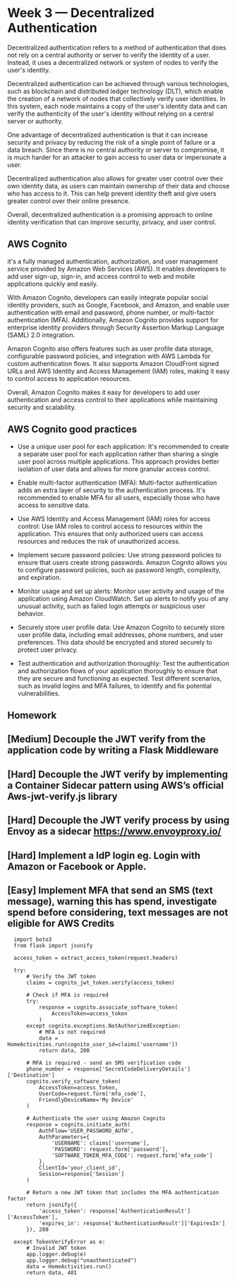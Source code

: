 # Week 3 — Decentralized Authentication

Decentralized authentication refers to a method of authentication that does not rely on a central authority or server to verify the identity of a user. Instead, it uses a decentralized network or system of nodes to verify the user's identity.

Decentralized authentication can be achieved through various technologies, such as blockchain and distributed ledger technology (DLT), which enable the creation of a network of nodes that collectively verify user identities. In this system, each node maintains a copy of the user's identity data and can verify the authenticity of the user's identity without relying on a central server or authority.

One advantage of decentralized authentication is that it can increase security and privacy by reducing the risk of a single point of failure or a data breach. Since there is no central authority or server to compromise, it is much harder for an attacker to gain access to user data or impersonate a user.

Decentralized authentication also allows for greater user control over their own identity data, as users can maintain ownership of their data and choose who has access to it. This can help prevent identity theft and give users greater control over their online presence.

Overall, decentralized authentication is a promising approach to online identity verification that can improve security, privacy, and user control.

## AWS Cognito

it's a fully managed authentication, authorization, and user management service provided by Amazon Web Services (AWS). It enables developers to add user sign-up, sign-in, and access control to web and mobile applications quickly and easily.

With Amazon Cognito, developers can easily integrate popular social identity providers, such as Google, Facebook, and Amazon, and enable user authentication with email and password, phone number, or multi-factor authentication (MFA). Additionally, Amazon Cognito provides support for enterprise identity providers through Security Assertion Markup Language (SAML) 2.0 integration.

Amazon Cognito also offers features such as user profile data storage, configurable password policies, and integration with AWS Lambda for custom authentication flows. It also supports Amazon CloudFront signed URLs and AWS Identity and Access Management (IAM) roles, making it easy to control access to application resources.

Overall, Amazon Cognito makes it easy for developers to add user authentication and access control to their applications while maintaining security and scalability.

## AWS Cognito good practices

+ Use a unique user pool for each application: It's recommended to create a separate user pool for each application rather than sharing a single user pool across multiple applications. This approach provides better isolation of user data and allows for more granular access control.

+ Enable multi-factor authentication (MFA): Multi-factor authentication adds an extra layer of security to the authentication process. It's recommended to enable MFA for all users, especially those who have access to sensitive data.

+ Use AWS Identity and Access Management (IAM) roles for access control: Use IAM roles to control access to resources within the application. This ensures that only authorized users can access resources and reduces the risk of unauthorized access.

+ Implement secure password policies: Use strong password policies to ensure that users create strong passwords. Amazon Cognito allows you to configure password policies, such as password length, complexity, and expiration.

+ Monitor usage and set up alerts: Monitor user activity and usage of the application using Amazon CloudWatch. Set up alerts to notify you of any unusual activity, such as failed login attempts or suspicious user behavior.

+ Securely store user profile data: Use Amazon Cognito to securely store user profile data, including email addresses, phone numbers, and user preferences. This data should be encrypted and stored securely to protect user privacy.

+ Test authentication and authorization thoroughly: Test the authentication and authorization flows of your application thoroughly to ensure that they are secure and functioning as expected. Test different scenarios, such as invalid logins and MFA failures, to identify and fix potential vulnerabilities.

## Homework

## [Medium] Decouple the JWT verify from the application code by writing a  Flask Middleware

## [Hard] Decouple the JWT verify by implementing a Container Sidecar pattern using AWS’s official Aws-jwt-verify.js library

## [Hard] Decouple the JWT verify process by using Envoy as a sidecar https://www.envoyproxy.io/

## [Hard]  Implement a IdP login eg. Login with Amazon or Facebook or Apple.

## [Easy] Implement MFA that send an SMS (text message), warning this has spend, investigate spend before considering, text messages are not eligible for AWS Credits

      import boto3
      from flask import jsonify
      
      access_token = extract_access_token(request.headers)

      try:
          # Verify the JWT token
          claims = cognito_jwt_token.verify(access_token)

          # Check if MFA is required
          try:
              response = cognito.associate_software_token(
                  AccessToken=access_token
              )
          except cognito.exceptions.NotAuthorizedException:
              # MFA is not required
              data = HomeActivities.run(cognito_user_id=claims['username'])
              return data, 200

          # MFA is required - send an SMS verification code
          phone_number = response['SecretCodeDeliveryDetails']['Destination']
          cognito.verify_software_token(
              AccessToken=access_token,
              UserCode=request.form['mfa_code'],
              FriendlyDeviceName='My Device'
          )

          # Authenticate the user using Amazon Cognito
          response = cognito.initiate_auth(
              AuthFlow='USER_PASSWORD_AUTH',
              AuthParameters={
                  'USERNAME': claims['username'],
                  'PASSWORD': request.form['password'],
                  'SOFTWARE_TOKEN_MFA_CODE': request.form['mfa_code']
              },
              ClientId='your_client_id',
              Session=response['Session']
          )

          # Return a new JWT token that includes the MFA authentication factor
          return jsonify({
              'access_token': response['AuthenticationResult']['AccessToken'],
              'expires_in': response['AuthenticationResult']['ExpiresIn']
          }), 200

      except TokenVerifyError as e:
          # Invalid JWT token
          app.logger.debug(e)
          app.logger.debug("unauthenticated")
          data = HomeActivities.run()
          return data, 401

